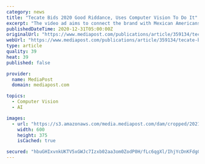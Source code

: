 ```yaml
---
category: news
title: "Tecate Bids 2020 Good Riddance, Uses Computer Vision To Do It"
excerpt: "The video ad aims to connect the brand with Mexican Americans between the age of 21 and 35 on numerous digital platforms."
publishedDateTime: 2020-12-31T05:00:00Z
originalUrl: "https://www.mediapost.com/publications/article/359134/tecate-bids-2020-good-riddance-uses-computer-visi.html"
webUrl: "https://www.mediapost.com/publications/article/359134/tecate-bids-2020-good-riddance-uses-computer-visi.html"
type: article
quality: 39
heat: 39
published: false

provider:
  name: MediaPost
  domain: mediapost.com

topics:
  - Computer Vision
  - AI

images:
  - url: "https://s3.amazonaws.com/media.mediapost.com/dam/cropped/2021/01/04/screen-shot-2020-12-31-at-35121-pm_9PQ7Eko.png"
    width: 600
    height: 375
    isCached: true

secured: "hbuGHIxvnkUKTV5xGWJc7Izxb02aa3om0ZodP0H/fLc6qgXl/IhjYcDnKFdg09VD2U4N4NSgnMkSXRASbZp1PdSBo7M9J5KRqWAtoJTH+Z7Jx1iZf313jmvU6iuB21DWEA+i0VrOmSWPDsYEWzFPY/W6TmiBhO4ilp3J70pn6S2aHoBzPmwmG58pIbpaCjDlMQItl+Ug+C8GzFI3OWHWdOzZcWZyaYISbyFnYMQ3R+l5Mxwjv6ya0Y2fpJPfQfdOjO7AyaF+PhAJqr845HuDuVuk46PxAV6OxH7mI/+3Q6U0PwEM9NSObdxV5RjGo1lV16NtCXMZEAoIpjCNL3e3rw7TIj/HMG88DMC9zg01Mwk=;yKNCITn5AKisU/js3yQ2Kg=="
---
```


